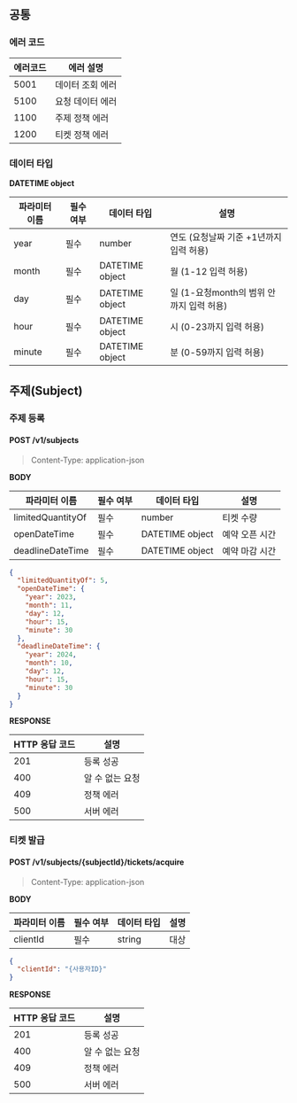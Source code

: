 ## 공통

### 에러 코드

| 에러코드 | 에러 설명     |
|------|-----------|
| 5001 | 데이터 조회 에러 |
| 5100 | 요청 데이터 에러 |
| 1100 | 주제 정책 에러  |
| 1200 | 티켓 정책 에러  |

### 데이터 타입

**DATETIME object**  

| 파라미터 이름 | 필수 여부 | 데이터 타입          | 설명                          |
|---------|-------|-----------------|-----------------------------|
| year    | 필수    | number          | 연도 (요청날짜 기준 +1년까지 입력 허용)    |
| month   | 필수    | DATETIME object | 월 (1-12 입력 허용)              |
| day     | 필수    | DATETIME object | 일 (1-요청month의 범위 안까지 입력 허용) |
| hour    | 필수    | DATETIME object | 시 (0-23까지 입력 허용)            |
| minute  | 필수    | DATETIME object | 분 (0-59까지 입력 허용)            |

## 주제(Subject)

### 주제 등록

#### POST /v1/subjects

> Content-Type: application-json

**BODY**  

|파라미터 이름|필수 여부| 데이터 타입          | 설명       |
|---|---|-----------------|----------|
|limitedQuantityOf|필수| number          | 티켓 수량    |
|openDateTime|필수| DATETIME object | 예약 오픈 시간 |
|deadlineDateTime|필수| DATETIME object | 예약 마감 시간|

```json
{
  "limitedQuantityOf": 5,
  "openDateTime": {
    "year": 2023,
    "month": 11,
    "day": 12,
    "hour": 15,
    "minute": 30
  },
  "deadlineDateTime": {
    "year": 2024,
    "month": 10,
    "day": 12,
    "hour": 15,
    "minute": 30
  }
}
```

**RESPONSE**  

| HTTP 응답 코드 | 설명        |
|------------|-----------|
| 201        | 등록 성공     |
| 400        | 알 수 없는 요청 |
| 409        | 정책 에러     |
| 500        | 서버 에러     |

### 티켓 발급

#### POST /v1/subjects/{subjectId}/tickets/acquire

> Content-Type: application-json

**BODY**  

| 파라미터 이름  | 필수 여부 | 데이터 타입 | 설명  |
|----------|-------|--------|-----|
| clientId | 필수    | string | 대상  |

```json
{
  "clientId": "{사용자ID}"
}
```

**RESPONSE**

| HTTP 응답 코드 | 설명        |
|------------|-----------|
| 201        | 등록 성공     |
| 400        | 알 수 없는 요청 |
| 409        | 정책 에러     |
| 500        | 서버 에러     |